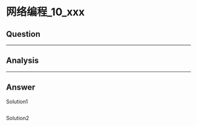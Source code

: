# 网络编程_10_xxx


## Question


----

## Analysis


----

## Answer
Solution1
```python

```

Solution2
```python

```